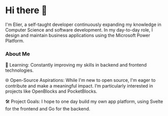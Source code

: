 # Hi there 👋
I'm Elier, a self-taught developer continuously expanding my knowledge in Computer Science and software development. In my day-to-day role, I design and maintain business applications using the Microsoft Power Platform.


### About Me

🌱 Learning: Constantly improving my skills in backend and frontend technologies.

🌐 Open-Source Aspirations: While I'm new to open source, I'm eager to contribute and make a meaningful impact. I’m particularly interested in projects like OpenBlocks and PocketBlocks.

🛠 Project Goals: I hope to one day build my own app platform, using Svelte for the frontend and Go for the backend.

